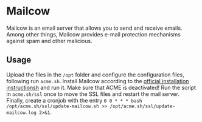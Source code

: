 # Mailcow
Mailcow is an email server that allows you to send and receive emails. Among other things, Mailcow provides e-mail protection mechanisms against spam and other malicious.

## Usage
Upload the files in the `/opt` folder and configure the configuration files, following run `acme.sh`. Install Mailcow according to the [official installation instructionsh](https://docs.mailcow.email) and run it. Make sure that ACME is deactivated! Run the script in `acme.sh/ssl` once to move the SSL files and restart the mail server. Finally, create a cronjob with the entry `0 0 * * * bash /opt/acme.sh/ssl/update-mailcow.sh >> /opt/acme.sh/ssl/update-mailcow.log 2>&1`.
